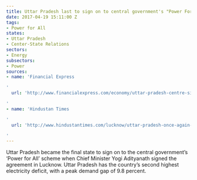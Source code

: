 ```yaml
---
title: Uttar Pradesh last to sign on to central government's "Power For All" initiative
date: 2017-04-19 15:11:00 Z
tags:
- Power for All
states:
- Uttar Pradesh
- Center-State Relations
sectors:
- Energy
subsectors:
- Power
sources:
- name: 'Financial Express

'
  url: 'http://www.financialexpress.com/economy/uttar-pradesh-centre-sign-24x7-power-for-all-agreement/628793/

'
- name: 'Hindustan Times

'
  url: 'http://www.hindustantimes.com/lucknow/uttar-pradesh-once-again-most-power-deficit-state-after-j-k/story-GUbYxgXurcBiGFQ1y3TJJP.html

'
---
```


Uttar Pradesh became the final state to sign on to the central government’s ‘Power for All’ scheme when Chief Minister Yogi Adityanath signed the agreement in Lucknow. Uttar Pradesh has the country’s second highest electricity deficit, with a peak demand gap of 9.8 percent.
